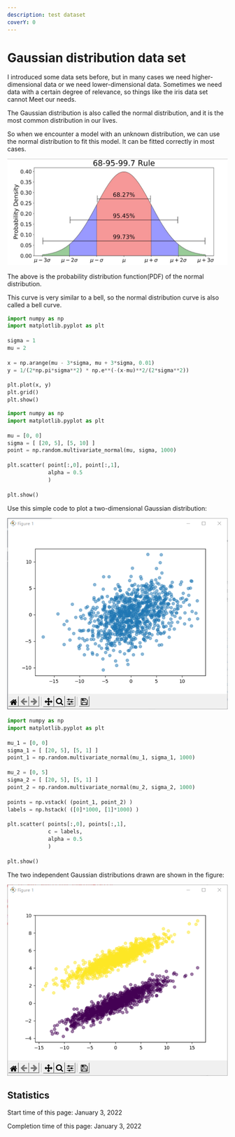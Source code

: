 ```yaml
---
description: test dataset
coverY: 0
---
```


# Gaussian distribution data set

I introduced some data sets before, but in many cases we need higher-dimensional data or we need lower-dimensional data. Sometimes we need data with a certain degree of relevance, so things like the iris data set cannot Meet our needs.

The Gaussian distribution is also called the normal distribution, and it is the most common distribution in our lives.

So when we encounter a model with an unknown distribution, we can use the normal distribution to fit this model. It can be fitted correctly in most cases.

![Gaussian distribution (normal distribution)](<../.gitbook/assets/image (15).png>)

The above is the probability distribution function(PDF) of the normal distribution.

This curve is very similar to a bell, so the normal distribution curve is also called a bell curve.

```python
import numpy as np
import matplotlib.pyplot as plt

sigma = 1
mu = 2

x = np.arange(mu - 3*sigma, mu + 3*sigma, 0.01)
y = 1/(2*np.pi*sigma**2) * np.e**(-(x-mu)**2/(2*sigma**2))

plt.plot(x, y)
plt.grid()
plt.show()
```









```python
import numpy as np
import matplotlib.pyplot as plt

mu = [0, 0]
sigma = [ [20, 5], [5, 10] ]
point = np.random.multivariate_normal(mu, sigma, 1000)

plt.scatter( point[:,0], point[:,1],
             alpha = 0.5
             )

plt.show()
```

Use this simple code to plot a two-dimensional Gaussian distribution:

![Two-dimensional Gaussian distribution](<../.gitbook/assets/image (22).png>)





```python
import numpy as np
import matplotlib.pyplot as plt

mu_1 = [0, 0]
sigma_1 = [ [20, 5], [5, 1] ]
point_1 = np.random.multivariate_normal(mu_1, sigma_1, 1000)

mu_2 = [0, 5]
sigma_2 = [ [20, 5], [5, 1] ]
point_2 = np.random.multivariate_normal(mu_2, sigma_2, 1000)

points = np.vstack( (point_1, point_2) )
labels = np.hstack( ([0]*1000, [1]*1000) )

plt.scatter( points[:,0], points[:,1],
             c = labels,
             alpha = 0.5
             )

plt.show()
```

The two independent Gaussian distributions drawn are shown in the figure:

![Two independent two-dimensional Gaussian distributions are marked with different colors](<../.gitbook/assets/image (16).png>)











## Statistics

Start time of this page: January 3, 2022

Completion time of this page: January 3, 2022
